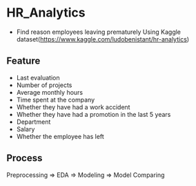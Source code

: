 # HR_Analytics
- Find reason employees leaving prematurely Using Kaggle dataset(https://www.kaggle.com/ludobenistant/hr-analytics)

## Feature
- Last evaluation
- Number of projects
- Average monthly hours
- Time spent at the company
- Whether they have had a work accident
- Whether they have had a promotion in the last 5 years
- Department
- Salary
- Whether the employee has left


## Process
Preprocessing => EDA => Modeling => Model Comparing



